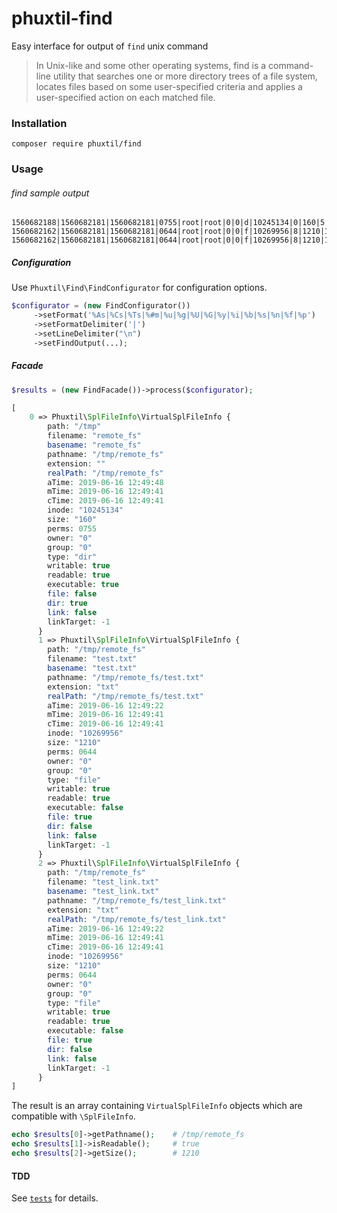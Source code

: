 # phuxtil-find

Easy interface for output of `find` unix command


> In Unix-like and some other operating systems, find is a command-line utility that searches one or more directory trees of a file system, locates files based on some user-specified criteria and applies a user-specified action on each matched file.

### Installation

```
composer require phuxtil/find
```

### Usage

###### find sample output
```
1560682188|1560682181|1560682181|0755|root|root|0|0|d|10245134|0|160|5|remote_fs/|/tmp/remote_fs/
1560682162|1560682181|1560682181|0644|root|root|0|0|f|10269956|8|1210|1|test.txt|/tmp/remote_fs/test.txt
1560682162|1560682181|1560682181|0644|root|root|0|0|f|10269956|8|1210|1|test_link.txt|/tmp/remote_fs/test_link.txt
```



##### Configuration

Use `Phuxtil\Find\FindConfigurator` for configuration options.

```php
$configurator = (new FindConfigurator())
     ->setFormat('%As|%Cs|%Ts|%#m|%u|%g|%U|%G|%y|%i|%b|%s|%n|%f|%p')
     ->setFormatDelimiter('|')
     ->setLineDelimiter("\n")
     ->setFindOutput(...);
```
 

##### Facade

```php
$results = (new FindFacade())->process($configurator);
```

```php
[
    0 => Phuxtil\SplFileInfo\VirtualSplFileInfo {
        path: "/tmp"
        filename: "remote_fs"
        basename: "remote_fs"
        pathname: "/tmp/remote_fs"
        extension: ""
        realPath: "/tmp/remote_fs"
        aTime: 2019-06-16 12:49:48
        mTime: 2019-06-16 12:49:41
        cTime: 2019-06-16 12:49:41
        inode: "10245134"
        size: "160"
        perms: 0755
        owner: "0"
        group: "0"
        type: "dir"
        writable: true
        readable: true
        executable: true
        file: false
        dir: true
        link: false
        linkTarget: -1
      }
      1 => Phuxtil\SplFileInfo\VirtualSplFileInfo {
        path: "/tmp/remote_fs"
        filename: "test.txt"
        basename: "test.txt"
        pathname: "/tmp/remote_fs/test.txt"
        extension: "txt"
        realPath: "/tmp/remote_fs/test.txt"
        aTime: 2019-06-16 12:49:22
        mTime: 2019-06-16 12:49:41
        cTime: 2019-06-16 12:49:41
        inode: "10269956"
        size: "1210"
        perms: 0644
        owner: "0"
        group: "0"
        type: "file"
        writable: true
        readable: true
        executable: false
        file: true
        dir: false
        link: false
        linkTarget: -1
      }
      2 => Phuxtil\SplFileInfo\VirtualSplFileInfo {
        path: "/tmp/remote_fs"
        filename: "test_link.txt"
        basename: "test_link.txt"
        pathname: "/tmp/remote_fs/test_link.txt"
        extension: "txt"
        realPath: "/tmp/remote_fs/test_link.txt"
        aTime: 2019-06-16 12:49:22
        mTime: 2019-06-16 12:49:41
        cTime: 2019-06-16 12:49:41
        inode: "10269956"
        size: "1210"
        perms: 0644
        owner: "0"
        group: "0"
        type: "file"
        writable: true
        readable: true
        executable: false
        file: true
        dir: false
        link: false
        linkTarget: -1
      }
]
```

The result is an array containing `VirtualSplFileInfo` objects which are compatible with `\SplFileInfo`.

```php
echo $results[0]->getPathname();    # /tmp/remote_fs
echo $results[1]->isReadable();     # true
echo $results[2]->getSize();        # 1210
```

#### TDD

See [`tests`](https://github.com/oliwierptak/phuxtil-find/blob/master/tests/Functional/Find/FindFacadeTest.php) for details.
